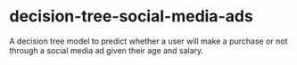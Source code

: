 # decision-tree-social-media-ads
A decision tree model to predict whether a user will make a purchase or not through a social media ad given their age and salary.
